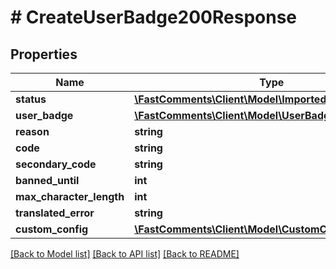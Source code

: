 # # CreateUserBadge200Response

## Properties

Name | Type | Description | Notes
------------ | ------------- | ------------- | -------------
**status** | [**\FastComments\Client\Model\ImportedAPIStatusFAILED**](ImportedAPIStatusFAILED.md) |  |
**user_badge** | [**\FastComments\Client\Model\UserBadge**](UserBadge.md) |  |
**reason** | **string** |  |
**code** | **string** |  |
**secondary_code** | **string** |  | [optional]
**banned_until** | **int** |  | [optional]
**max_character_length** | **int** |  | [optional]
**translated_error** | **string** |  | [optional]
**custom_config** | [**\FastComments\Client\Model\CustomConfigParameters**](CustomConfigParameters.md) |  | [optional]

[[Back to Model list]](../../README.md#models) [[Back to API list]](../../README.md#endpoints) [[Back to README]](../../README.md)
